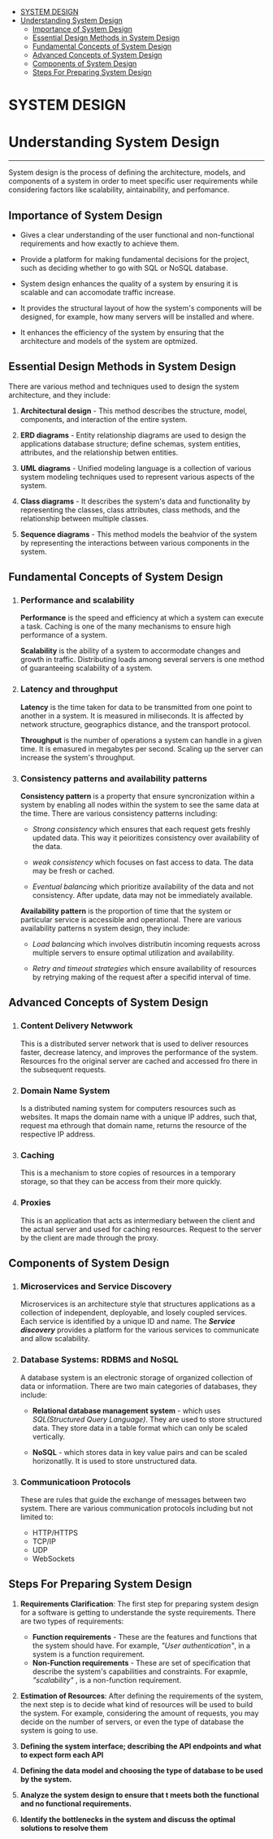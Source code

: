 - [SYSTEM DESIGN](#system-design)
- [Understanding System Design](#understanding-system-design)
  - [Importance of System Design](#importance-of-system-design)
  - [Essential Design Methods in System Design](#essential-design-methods-in-system-design)
  - [Fundamental Concepts of System Design](#fundamental-concepts-of-system-design)
  - [Advanced Concepts of System Design](#advanced-concepts-of-system-design)
  - [Components of System Design](#components-of-system-design)
  - [Steps For Preparing System Design](#steps-for-preparing-system-design)

<!-- END doctoc generated TOC please keep comment here to allow auto update -->

# SYSTEM DESIGN
# Understanding System Design
___
System design is the process of defining the architecture, models, and components of a system in order to meet specific user requirements while considering factors like scalability, aintainability, and perfomance.  
## Importance of System Design
- Gives a clear understanding of the user functional and non-functional requirements and how exactly to achieve them.  

- Provide a platform for making fundamental decisions for the project, such as deciding whether to go with SQL or NoSQL database.  

- System design enhances the quality of a system by ensuring it is scalable and can accomodate traffic increase.  

- It provides the structural layout of how the system's components will be designed, for example, how many servers will be installed and where. 

- It enhances the efficiency of the system by ensuring that the architecture and models of the system are optmized.


## Essential Design Methods in System Design
There are various method and techniques used to design the system architecture, and they include:  

1. **Architectural design** - This method describes the structure, model, components, and interaction of the entire system.
2. **ERD diagrams** - Entity relationship diagrams are used to design the applications database structure; define schemas, system entities, attributes, and the relationship betwen entities. 

3. **UML diagrams** - Unified modeling language is a collection of various system modeling techniques used to represent various aspects of the system.

4. **Class diagrams** - It describes the system's data and functionality by representing the classes, class attributes, class methods, and the relationship between multiple classes.  

5. **Sequence diagrams** - This method models the beahvior of the system by representing the interactions between various components in the system.

## Fundamental Concepts of System Design 

1. ### Performance and scalability
      
      __Performance__ is the speed and efficiency at which a system can execute a task. Caching is one of the many mechanisms to ensure high performance of a system.  

      __Scalability__ is the ability of a system to accormodate changes and growth in traffic. Distributing loads among several servers is one method of guaranteeing scalability of a system.


2. ### Latency and throughput
  
      __Latency__ is the time taken for data to be transmitted from one point to another in a system.  It is measured in miliseconds. It is affected by network structure, geographics distance, and the transport protocol.

      __Throughput__ is the number of operations a system can handle in a given time. It is emasured in megabytes per second. Scaling up the server can increase the system's throughput.
3. ### Consistency patterns and availability patterns
    
    __Consistency pattern__  is a property that ensure syncronization within a system by enabling all nodes within the system to see the same data at the time. There are various consistency patterns including:  
    - _Strong consistency_  which ensures that each request gets freshly updated data. This way it peioritizes consistency over availability of the data.  

    - _weak consistency_ which focuses on fast access to data. The data may be fresh or cached.
    - _Eventual balancing_ which prioritize availability of the data and not consistency. After update, data may not be immediately available.
    
    __Availability pattern__ is the proportion of time that the system or  particular service is accessible and operational. There are various availability patterns n system design, they include:
    - _Load balancing_  which involves distributin incoming requests across multiple servers to ensure optimal utilization and availability.  

    - _Retry and timeout strategies_ which ensure availability of resources by retrying making of the request after a specifid interval of time.

## Advanced Concepts of System Design
1. ### Content Delivery Netwwork 
      This is a distributed server network that is used to deliver resources faster, decrease latency, and improves the performance of the system. Resources fro the original server are cached and accessed fro there in the subsequent requests.
2. ### Domain Name System
      Is a distributed naming system for computers resources such as websites. It maps the domain name with a unique IP addres, such that, request ma ethrough that domain name, returns the resource of the respective IP address.
3. ### Caching
      This is a mechanism to store copies of resources in a temporary storage, so that they can be access from their more quickly.
4. ### Proxies
      This is an application that acts as intermediary between the client and the actual server and used for caching resources. Request to the server by the client are made through the proxy.


## Components of System Design
1. ### Microservices and Service Discovery
      Microservices is an architecture style that structures applications as a collection of independent, deployable, and losely coupled services. Each service is identified by a unique ID and name. The ___Service discovery___ provides a platform for the various services to communicate and allow scalability. 
2. ### Database Systems: RDBMS and NoSQL
      A database system is an electronic storage of organized collection of data or informatiion. There are two main categories of databases, they include:
      - **Relational database management system** - which uses _SQL(Structured Query Language)_. They are used to store structured data. They store data in a table format which can only be scaled vertically.  
      
      - **NoSQL** - which stores data in key value pairs and can be scaled horizonatlly. It is used to store unstructured data.
3. ### Communicatioon Protocols

      These are rules that guide the exchange of messages between two system. There are various communication protocols including but not limited to:  
      - HTTP/HTTPS
      - TCP/IP
      - UDP
      - WebSockets

## Steps For Preparing System Design
1. **Requirements Clarification**: The first step for preparing system design for a software is getting to understande the syste requirements. There are two types of requirements:
      - **Function requirements** - These are the features and functions that the system should have. For example, _"User authentication"_,  in a system is a function requirement.
      - **Non-Function requirements** - These are set of specification that describe the system's capabilities and constraints. For exapmle, _"scalability"_ , is a non-function requirement.
2. **Estimation of Resources**: After defining the requirements of the system, the next step is to decide what kind of resources will be used to build the system. For example, considering the amount of requests, you may decide on the number of servers, or even the type of database the system is going to use.

3. **Defining the system interface; describing the API endpoints and what to expect form each API**
4. **Defining the data model and choosing the type of database to be used by the system.**
5. **Analyze the system design to ensure that t meets both the functional and no functional requirements.**
7. **Identify the bottlenecks in the system and discuss the optimal solutions to resolve them**


